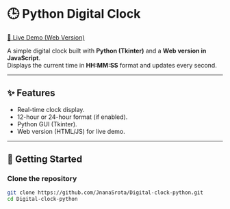 # 🕒 Python Digital Clock  

[🚀 Live Demo (Web Version)](https://jnanasrota.github.io/digital-clock/)  

A simple digital clock built with **Python (Tkinter)** and a **Web version in JavaScript**.  
Displays the current time in **HH:MM:SS** format and updates every second.  

---

## ✨ Features  
- Real-time clock display.  
- 12-hour or 24-hour format (if enabled).  
- Python GUI (Tkinter).  
- Web version (HTML/JS) for live demo.  

---

## 🚀 Getting Started  

### Clone the repository  
```bash
git clone https://github.com/JnanaSrota/Digital-clock-python.git
cd Digital-clock-python

